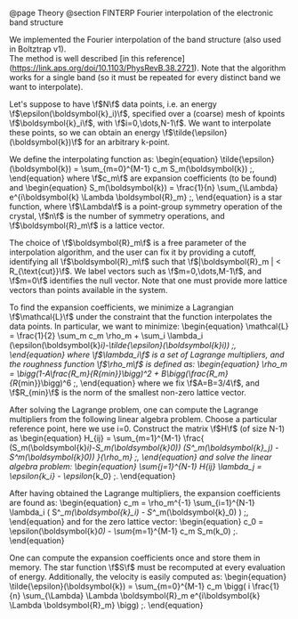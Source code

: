 @page Theory
@section FINTERP Fourier interpolation of the electronic band structure

We implemented the Fourier interpolation of the band structure (also used in Boltztrap v1).  
The method is well described [in this reference] (https://link.aps.org/doi/10.1103/PhysRevB.38.2721).
Note that the algorithm works for a single band (so it must be repeated for every distinct band we want to interpolate).

Let's suppose to have \f$N\f$ data points, i.e. an energy \f$\epsilon(\boldsymbol{k}_i)\f$, specified over a (coarse) mesh of kpoints \f$\boldsymbol{k}_i\f$, with \f$i=0,\dots,N-1\f$.
We want to interpolate these points, so we can obtain an energy \f$\tilde{\epsilon}(\boldsymbol{k})\f$ for an arbitrary k-point.

We define the interpolating function as:
\begin{equation}
\tilde{\epsilon}(\boldsymbol{k}) = \sum_{m=0}^{M-1} c_m S_m(\boldsymbol{k}) \;,
\end{equation}
where \f$c_m\f$ are expansion coefficients (to be found) and
\begin{equation}
S_m(\boldsymbol{k}) = \frac{1}{n} \sum_{\Lambda} e^{i\boldsymbol{k} \Lambda \boldsymbol{R}_m} \;,
\end{equation}
is a star function, where \f$\Lambda\f$ is a point-group symmetry operation of the crystal, \f$n\f$ is the number of symmetry operations, and \f$\boldsymbol{R}_m\f$ is a lattice vector.

The choice of \f$\boldsymbol{R}_m\f$ is a free parameter of the interpolation algorithm, and the user can fix it by providing a cutoff, identifying all \f$\boldsymbol{R}_m\f$ such that \f$|\boldsymbol{R}_m | < R_{\text{cut}}\f$.
We label vectors such as \f$m=0,\dots,M-1\f$, and \f$m=0\f$ identifies the null vector.
Note that one must provide more lattice vectors than points available in the system.

To find the expansion coefficients, we minimize a Lagrangian \f$\mathcal{L}\f$ under the constraint that the function interpolates the data points.
In particular, we want to minimize:
\begin{equation}
\mathcal{L} = \frac{1}{2} \sum_m c_m \rho_m + \sum_i \lambda_i (\epsilon(\boldsymbol{k}_i)-\tilde{\epsilon}(\boldsymbol{k}_i)) \;,
\end{equation}
where \f$\lambda_i\f$ is a set of Lagrange multipliers, and the roughness function \f$\rho_m\f$ is defined as:
\begin{equation}
\rho_m = \bigg(1-A\frac{R_m}{R_{min}}\bigg)^2 + B\bigg(\frac{R_m}{R_{min}}\bigg)^6  \;,
\end{equation}
where we fix \f$A=B=3/4\f$, and \f$R_{min}\f$ is the norm of the smallest non-zero lattice vector.

After solving the Lagrange problem, one can compute the Lagrange multipliers from the following linear algebra problem.
Choose a particular reference point, here we use i=0.
Construct the matrix \f$H\f$ (of size N-1) as
\begin{equation}
H_{ij} = \sum_{m=1}^{M-1} \frac{ (S_m(\boldsymbol{k}_i)-S_m(\boldsymbol{k}_0)) (S^*_m(\boldsymbol{k}_j) - S^*_m(\boldsymbol{k}_0)) }{\rho_m} \;,
\end{equation}
and solve the linear algebra problem:
\begin{equation}
\sum_{j=1}^{N-1} H_{ij} \lambda_j = \epsilon_{k_i} - \epsilon_{k_0} \;.
\end{equation}

After having obtained the Lagrange multipliers, the expansion coefficients are found as:
\begin{equation}
c_m = \rho_m^{-1} \sum_{i=1}^{N-1} \lambda_i ( S^*_m(\boldsymbol{k}_i) - S^*_m(\boldsymbol{k}_0) ) \;,
\end{equation}
and for the zero lattice vector:
\begin{equation}
c_0 = \epsilon(\boldsymbol{k}_0) - \sum_{m=1}^{M-1} c_m S_m(k_0) \;.
\end{equation}

One can compute the expansion coefficients once and store them in memory.
The star function \f$S\f$ must be recomputed at every evaluation of energy.
Additionally, the velocity is easily computed as:
\begin{equation}
\tilde{\epsilon}(\boldsymbol{k}) = \sum_{m=0}^{M-1} c_m \bigg( i \frac{1}{n} \sum_{\Lambda}  \Lambda \boldsymbol{R}_m e^{i\boldsymbol{k} \Lambda \boldsymbol{R}_m} \bigg) \;.
\end{equation}


